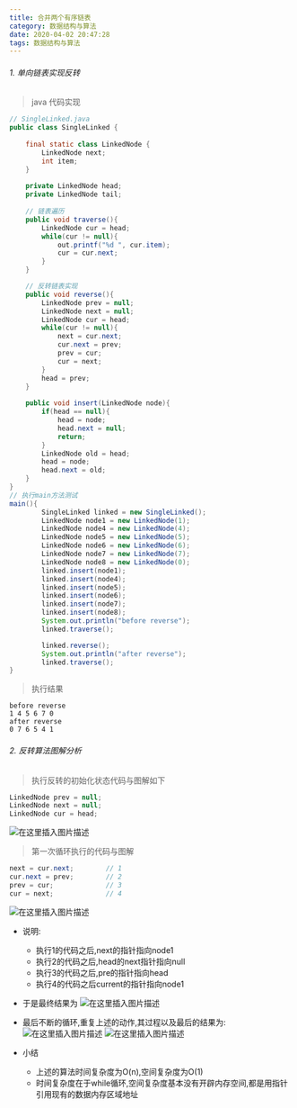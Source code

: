 ```yaml
---
title: 合并两个有序链表
category: 数据结构与算法
date: 2020-04-02 20:47:28
tags: 数据结构与算法
---
```


<!-- more -->
###### 1. 单向链表实现反转
> java 代码实现

```java
// SingleLinked.java
public class SingleLinked {
	
	final static class LinkedNode {
		LinkedNode next;
		int item;
	}
	
	private LinkedNode head;
	private LinkedNode tail;
	
	// 链表遍历
	public void traverse(){
		LinkedNode cur = head;
		while(cur != null){
			out.printf("%d ", cur.item);
			cur = cur.next;
		}
	}	

	// 反转链表实现
	public void reverse(){
		LinkedNode prev = null;
		LinkedNode next = null;
		LinkedNode cur = head;
		while(cur != null){
			next = cur.next;
			cur.next = prev;
			prev = cur;
			cur = next;
		}
		head = prev;
	}
	
	public void insert(LinkedNode node){
		if(head == null){
			head = node;
			head.next = null;
			return;
		}
		LinkedNode old = head;
		head = node;
		head.next = old;
	}
}
// 执行main方法测试
main(){
		SingleLinked linked = new SingleLinked();
		LinkedNode node1 = new LinkedNode(1);
		LinkedNode node4 = new LinkedNode(4);
        LinkedNode node5 = new LinkedNode(5);
        LinkedNode node6 = new LinkedNode(6);
        LinkedNode node7 = new LinkedNode(7);
        LinkedNode node8 = new LinkedNode(0);
        linked.insert(node1);
        linked.insert(node4);
        linked.insert(node5);
        linked.insert(node6);
        linked.insert(node7);
        linked.insert(node8);
        System.out.println("before reverse");
        linked.traverse();

        linked.reverse();
        System.out.println("after reverse");
        linked.traverse();
}
```

> 执行结果

```text
before reverse
1 4 5 6 7 0 
after reverse
0 7 6 5 4 1 
```

###### 2. 反转算法图解分析
> 执行反转的初始化状态代码与图解如下

```java
LinkedNode prev = null;
LinkedNode next = null;
LinkedNode cur = head;
```
![在这里插入图片描述](https://img-blog.csdnimg.cn/20200207215728963.png?x-oss-process=image/watermark,type_ZmFuZ3poZW5naGVpdGk,shadow_10,text_aHR0cHM6Ly9ibG9nLmNzZG4ubmV0L3dpbmRfNjAy,size_16,color_FFFFFF,t_70)

> 第一次循环执行的代码与图解

```java
next = cur.next;		// 1
cur.next = prev;		// 2
prev = cur;				// 3
cur = next;				// 4
```

![在这里插入图片描述](https://img-blog.csdnimg.cn/20200207220216370.png?x-oss-process=image/watermark,type_ZmFuZ3poZW5naGVpdGk,shadow_10,text_aHR0cHM6Ly9ibG9nLmNzZG4ubmV0L3dpbmRfNjAy,size_16,color_FFFFFF,t_70)

- 说明:
	- 执行1的代码之后,next的指针指向node1
	- 执行2的代码之后,head的next指针指向null
	- 执行3的代码之后,pre的指针指向head
	- 执行4的代码之后current的指针指向node1

- 于是最终结果为
![在这里插入图片描述](https://img-blog.csdnimg.cn/20200207220439761.png?x-oss-process=image/watermark,type_ZmFuZ3poZW5naGVpdGk,shadow_10,text_aHR0cHM6Ly9ibG9nLmNzZG4ubmV0L3dpbmRfNjAy,size_16,color_FFFFFF,t_70)

- 最后不断的循环,重复上述的动作,其过程以及最后的结果为:
![在这里插入图片描述](https://img-blog.csdnimg.cn/20200207220704888.png?x-oss-process=image/watermark,type_ZmFuZ3poZW5naGVpdGk,shadow_10,text_aHR0cHM6Ly9ibG9nLmNzZG4ubmV0L3dpbmRfNjAy,size_16,color_FFFFFF,t_70)
![在这里插入图片描述](https://img-blog.csdnimg.cn/20200207220916455.png?x-oss-process=image/watermark,type_ZmFuZ3poZW5naGVpdGk,shadow_10,text_aHR0cHM6Ly9ibG9nLmNzZG4ubmV0L3dpbmRfNjAy,size_16,color_FFFFFF,t_70)

- 小结
	- 上述的算法时间复杂度为O(n),空间复杂度为O(1)
	- 时间复杂度在于while循环,空间复杂度基本没有开辟内存空间,都是用指针引用现有的数据内存区域地址